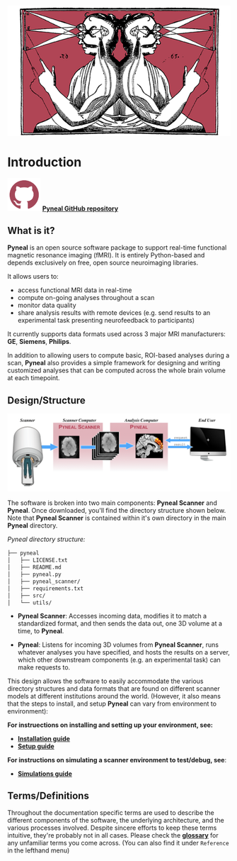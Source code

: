 
![](images/pynealLogo.png)


# Introduction

[<img src="images/githubLogo.png" style="width:75px">](https://github.com/jeffmacinnes/pyneal)
[**Pyneal GitHub repository**](https://github.com/jeffmacinnes/pyneal)

## What is it?
**Pyneal** is an open source software package to support real-time functional magnetic resonance imaging (fMRI). It is entirely Python-based and depends exclusively on free, open source neuroimaging libraries.

It allows users to:

* access functional MRI data in real-time
* compute on-going analyses throughout a scan
* monitor data quality
* share analysis results with remote devices (e.g. send results to an experimental task presenting neurofeedback to participants)

It currently supports data formats used across 3 major MRI manufacturers: **GE**, **Siemens**, **Philips**.

In addition to allowing users to compute basic, ROI-based analyses during a scan, **Pyneal** also provides a simple framework for designing and writing customized analyses that can be computed across the whole brain volume at each timepoint.


## Design/Structure

![](images/overview.png)

The software is broken into two main components: **Pyneal Scanner** and **Pyneal**. Once downloaded, you'll find the directory structure shown below. Note that **Pyneal Scanner** is contained within it's own directory in the main **Pyneal** directory. 

*Pyneal directory structure:*
```  
├── pyneal  
│   ├── LICENSE.txt  
│   ├── README.md  
│   ├── pyneal.py  
│   ├── pyneal_scanner/  
│   ├── requirements.txt  
│   ├── src/  
│   └── utils/  
```  


* **Pyneal Scanner**:  Accesses incoming data, modifies it to match a standardized format, and then sends the data out, one 3D volume at a time, to **Pyneal**.

* **Pyneal**: Listens for incoming 3D volumes from **Pyneal Scanner**, runs whatever analyses
you have specified, and hosts the results on a server, which other downstream components (e.g. an experimental task) can make requests to.

This design allows the software to easily accommodate the various directory structures and data formats that are found on different scanner models at different institutions around the world. (However, it also means that the steps to install, and setup **Pyneal** can vary from environment to environment):

**For instruections on installing and setting up your environment, see:**

* [**Installation guide**](installation.md)
* [**Setup guide**](setup.md)


**For instructions on simulating a scanner environment to test/debug, see**:

* [**Simulations guide**](simulations.md)

 

## Terms/Definitions

Throughout the documentation specific terms are used to describe the different components of the software, the underlying architecture, and the various processes involved. Despite sincere efforts to keep these terms intuitive, they're probably not in all cases. Please check the [**glossary**](/glossary.md) for any unfamiliar terms you come across. (You can also find it under `Reference` in the lefthand menu)